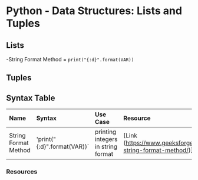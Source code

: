 # Python - Data Structures: Lists and Tuples

## Lists

-String Format Method = `print("{:d}".format(VAR))`

## Tuples

## Syntax Table

Name | Syntax | Use Case | Resource
:---|:---|:---|:---
String Format Method | 'print("{:d}".format(VAR))` | printing integers in string format | [Link (https://www.geeksforgeeks.org/python-string-format-method/)][Link]


### Resources
